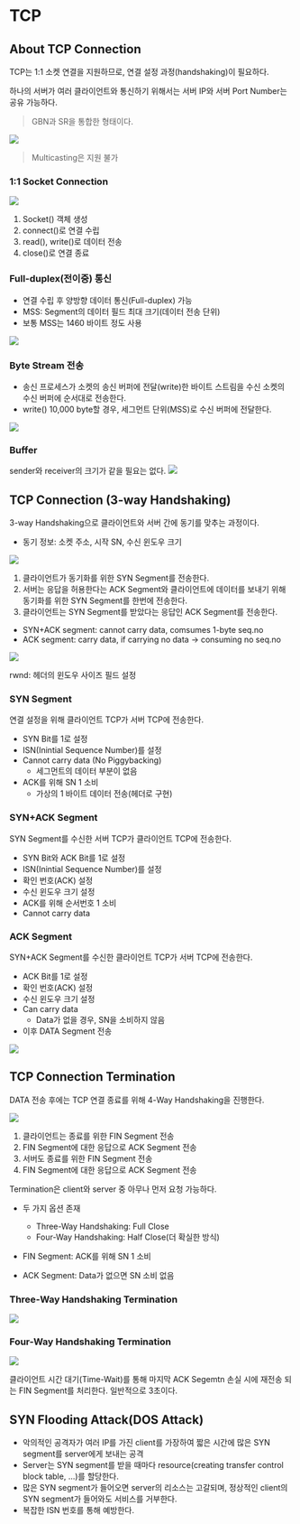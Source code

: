 # TCP

## About TCP Connection
TCP는 1:1 소켓 연결을 지원하므로, 연결 설정 과정(handshaking)이 필요하다.

하나의 서버가 여러 클라이언트와 통신하기 위해서는 서버 IP와 서버 Port Number는 공유 가능하다.

> GBN과 SR을 통합한 형태이다.

![](https://velog.velcdn.com/images/chocochip/post/b4c64d58-17f1-41dd-9b40-e0ee3a724ae6/image.png)

> Multicasting은 지원 불가

### 1:1 Socket Connection

![](https://velog.velcdn.com/images/chocochip/post/b178e591-a4e0-442a-b30f-11606e5fc075/image.png)

1. Socket() 객체 생성
2. connect()로 연결 수립
3. read(), write()로 데이터 전송
4. close()로 연결 종료

### Full-duplex(전이중) 통신

- 연결 수립 후 양방향 데이터 통신(Full-duplex) 가능
- MSS: Segment의 데이터 필드 최대 크기(데이터 전송 단위)
- 보통 MSS는 1460 바이트 정도 사용

![](https://velog.velcdn.com/images/chocochip/post/dab52143-fd2e-4936-93eb-fdc5de631a8f/image.png)


### Byte Stream 전송
- 송신 프로세스가 소켓의 송신 버퍼에 전달(write)한 바이트 스트림을 수신 소켓의 수신 버퍼에 순서대로 전송한다.
- write() 10,000 byte할 경우, 세그먼트 단위(MSS)로 수신 버퍼에 전달한다.

![](https://velog.velcdn.com/images/chocochip/post/05a04147-5640-49e3-9c54-cff5df714c6b/image.png)


### Buffer
sender와 receiver의 크기가 같을 필요는 없다.
![](https://velog.velcdn.com/images/chocochip/post/dd27e9b3-ccc7-4d1f-b7d6-e1db738a9e31/image.png)




## TCP Connection (3-way Handshaking)
3-way Handshaking으로 클라이언트와 서버 간에 동기를 맞추는 과정이다.

- 동기 정보: 소켓 주소, 시작 SN, 수신 윈도우 크기

![](https://velog.velcdn.com/images/chocochip/post/7be6f5fb-6661-403b-96f0-e7aea119a75f/image.png)

1. 클라이언트가 동기화를 위한 SYN Segment를 전송한다.
2. 서버는 응답을 허용한다는 ACK Segment와 클라이언트에 데이터를 보내기 위해 동기화를 위한 SYN Segment를 한번에 전송한다.
3. 클라이언트는 SYN Segment를 받았다는 응답인 ACK Segment를 전송한다.


- SYN+ACK segment: cannot carry data, comsumes 1-byte seq.no
- ACK segment: carry data, if carrying no data -> consuming no seq.no
  
  
![](https://velog.velcdn.com/images/chocochip/post/192021e3-9156-4ab1-8a19-5e4d2cf13302/image.png)

rwnd: 헤더의 윈도우 사이즈 필드 설정

### SYN Segment
연결 설정을 위해 클라이언트 TCP가 서버 TCP에 전송한다.

- SYN Bit를 1로 설정
- ISN(Inintial Sequence Number)를 설정
- Cannot carry data (No Piggybacking)
  - 세그먼트의 데이터 부분이 없음
- ACK를 위해 SN 1 소비
  - 가상의 1 바이트 데이터 전송(헤더로 구현)



### SYN+ACK Segment
SYN Segment를 수신한 서버 TCP가 클라이언트 TCP에 전송한다.

- SYN Bit와 ACK Bit를 1로 설정
- ISN(Inintial Sequence Number)를 설정
- 확인 번호(ACK) 설정
- 수신 윈도우 크기 설정
- ACK를 위해 순서번호 1 소비
- Cannot carry data

### ACK Segment
SYN+ACK Segment를 수신한 클라이언트 TCP가 서버 TCP에 전송한다.

- ACK Bit를 1로 설정
- 확인 번호(ACK) 설정
- 수신 윈도우 크기 설정
- Can carry data
  - Data가 없을 경우, SN을 소비하지 않음
- 이후 DATA Segment 전송


![](https://velog.velcdn.com/images/chocochip/post/22d9e310-94f7-44b4-997c-f040e2a169d8/image.png)

## TCP Connection Termination
DATA 전송 후에는 TCP 연결 종료를 위해 4-Way Handshaking을 진행한다.

![](https://velog.velcdn.com/images/chocochip/post/2fcca24f-d3fa-45ed-b791-bbc3a08632cf/image.png)

1. 클라이언트는 종료를 위한 FIN Segment 전송
2. FIN Segment에 대한 응답으로 ACK Segment 전송
3. 서버도 종료를 위한 FIN Segment 전송
4. FIN Segment에 대한 응답으로 ACK Segment 전송

Termination은 client와 server 중 아무나 먼저 요청 가능하다.

- 두 가지 옵션 존재
  - Three-Way Handshaking: Full Close
  - Four-Way Handshaking: Half Close(더 확실한 방식)

- FIN Segment: ACK를 위해 SN 1 소비
- ACK Segment: Data가 없으면 SN 소비 없음

### Three-Way Handshaking Termination


![](https://velog.velcdn.com/images/chocochip/post/668802f6-6ba1-484e-b206-2836955ed0da/image.png)

### Four-Way Handshaking Termination

![](https://velog.velcdn.com/images/chocochip/post/4122c1aa-9e4a-49c4-a196-f166503b3daa/image.png)

클라이언트 시간 대기(Time-Wait)를 통해 마지막 ACK Segemtn 손실 시에 재전송 되는 FIN Segment를 처리한다. 일반적으로 3초이다.



## SYN Flooding Attack(DOS Attack)
- 악의적인 공격자가 여러 IP를 가진 client를 가장하여 짧은 시간에 많은 SYN segment를 server에게 보내는 공격
- Server는 SYN segment를 받을 때마다 resource(creating transfer control block table, ...)를 할당한다.
- 많은 SYN segment가 들어오면 server의 리소스는 고갈되며, 정상적인 client의 SYN segment가 들어와도 서비스를 거부한다.
- 복잡한 ISN 번호를 통해 예방한다.
